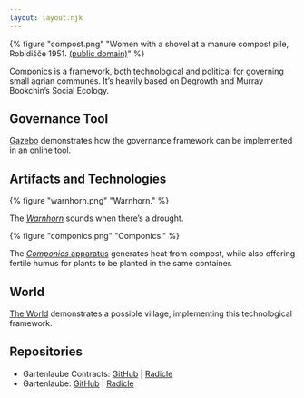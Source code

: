 ```yaml
---
layout: layout.njk
---
```


{% figure "compost.png" "Women with a shovel at a manure compost pile, Robidišče 1951. <a href='https://commons.wikimedia.org/wiki/File:%22Gnoj_basajo_v_ko%C5%A1_na_mu%C5%A1u%22,_Robidi%C5%A1%C4%8De_1951.jpg'>(public domain)</a>" %}

Componics is a framework, both technological and political for governing small agrian communes. It’s heavily based on Degrowth and Murray Bookchin’s Social Ecology.

## Governance Tool

[Gazebo](https://gazebo.compost.energy) demonstrates how the governance framework can be implemented in an online tool.

## Artifacts and Technologies

{% figure "warnhorn.png" "Warnhorn." %}

The [_Warnhorn_](https://www.dropbox.com/s/djdju0uh6bnfcqx/warnhorn.stl?dl=1) sounds when there’s a drought.

{% figure "componics.png" "Componics." %}

The [_Componics_ apparatus](https://www.dropbox.com/s/tvx5c78c74ovr8e/componics.stl?dl=1) generates heat from compost, while also offering fertile humus for plants to be planted in the same container.

## World

[The World](https://world.compost.energy) demonstrates a possible village, implementing this technological framework.

## Repositories

* Gartenlaube Contracts: [GitHub](https://github.com/kenokenobingo/gartenlaube-contracts/) \| [Radicle](rad:git:hnrkx34ytbmju44hfq6atrdszssry7gjogiko)
* Gartenlaube: [GitHub](https://github.com/kenokenobingo/gartenlaube) \| [Radicle](rad:git:hnrkxh6eq99j48qjm49hucd5fhp9wxqrcbeso)